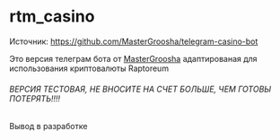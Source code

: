 # rtm_casino

Источник: https://github.com/MasterGroosha/telegram-casino-bot

Это версия телеграм бота от <a href="https://github.com/MasterGroosha">MasterGroosha</a> адаптированая для использования криптовалюты Raptoreum
<H6>ВЕРСИЯ ТЕСТОВАЯ, НЕ ВНОСИТЕ НА СЧЕТ БОЛЬШЕ, ЧЕМ ГОТОВЫ ПОТЕРЯТЬ!!!!</H6>

Вывод в разработке

